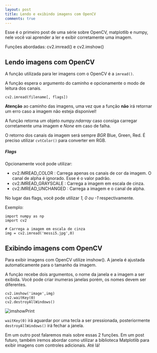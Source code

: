 ```yaml
---
layout: post
title: Lendo e exibindo imagens com OpenCV
comments: true
---
```


Esse é o primeiro post de uma série sobre OpenCV, matplotlib e numpy, nele você vai aprender a ler e exibir corretamente uma imagem.

Funções abordadas: cv2.imread() e cv2.imshow()

## Lendo imagens com OpenCV

A função utilizada para ler imagens com o OpenCV é a `imread()`.

A função espera o argumento do caminho e opcionamente o modo de leitura dos canais.

`cv2.imread(filename[, flags])`

**Atenção** ao caminho das imagens, uma vez que a função **não** irá retornar um erro caso a imagem não esteja disponível!

A função retorna um objeto _numpy.ndarray_ caso consiga carregar corretamente uma imagem e _None_ em caso de falha.

O retorno dos canais da imagem será sempre _BGR_ Blue, Green, Red. É preciso utilizar `cvtColor()` para converter em RGB.

##### Flags

Opcionamente você pode utilizar:

- cv2.IMREAD_COLOR : Carrega apenas os canais de cor da imagem. O canal de alpha é ignorado. Esse é o valor padrão.
- cv2.IMREAD_GRAYSCALE : Carrega a imagem em escala de cinza.
- cv2.IMREAD_UNCHANGED : Carrega a imagem e o canal de alpha.

No lugar das flags, você pode utilizar _1, 0 ou -1_ respectivamente.

Exemplo:

```
import numpy as np
import cv2

# Carrega a imagem em escala de cinza
img = cv2.imread('messi5.jpg',0)
```

## Exibindo imagens com OpenCV

Para exibir imagens com OpenCV utilize imshow(). A janela é ajustada automaticamente para o tamanho da imagem.

A função recebe dois argumentos, o nome da janela e a imagem a ser exibida. Você pode criar inumeras janelas porém, os nomes devem ser diferentes.

```
cv2.imshow('image',img)
cv2.waitKey(0)
cv2.destroyAllWindows()
```

![imshowPrint]("https://raw.githubusercontent.com/ficosta/ficosta.github.io/master/images/opencv_imshow_screenshot.jpg")

`waitKey(0)` irá aguardar por uma tecla a ser pressionada, posteriormente `destroyAllWindows()` irá fechar a janela.

Em um outro post falaremos mais sobre essas 2 funções.
Em um post futuro, também iremos abordar como utilizar a biblioteca Matplotlib para exibir imagens com controles adicionais. Até lá!

